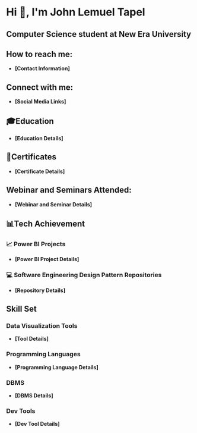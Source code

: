 # Hi 👋, I'm John Lemuel Tapel
## Computer Science student at New Era University

## How to reach me:
- **[Contact Information]**

## Connect with me:
- **[Social Media Links]**

## 🎓Education
- **[Education Details]**

## 🏅Certificates
- **[Certificate Details]**

## Webinar and Seminars Attended:
- **[Webinar and Seminar Details]**

## 📊Tech Achievement
### 📈 Power BI Projects
- **[Power BI Project Details]**

### 💻 Software Engineering Design Pattern Repositories
- **[Repository Details]**

## Skill Set

### Data Visualization Tools
- **[Tool Details]**

### Programming Languages
- **[Programming Language Details]**

### DBMS
- **[DBMS Details]**

### Dev Tools
- **[Dev Tool Details]**
